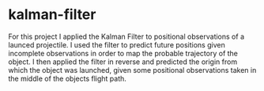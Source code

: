 # kalman-filter
For this project I applied the Kalman Filter to positional observations of a launced projectile. I used the filter to predict future positions given incomplete observations in order to map the probable trajectory of the object. I then applied the filter in reverse and predicted the origin from which the object was launched, given some positional observations taken in the middle of the objects flight path.
